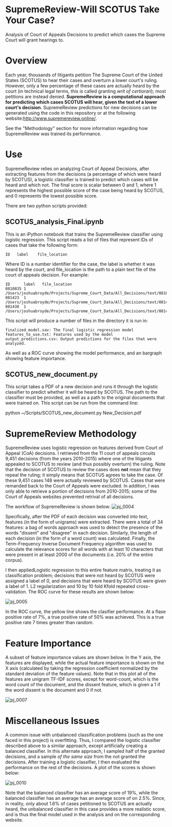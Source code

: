 # SupremeReview-Will SCOTUS Take Your Case?
Analysis of Court of Appeals Decisions to predict which cases the Supreme Court will grant hearings to.

# Overview
Each year, thousands of litigants petition The Supreme Court of the United States (SCOTUS) to hear their cases and overturn a lower court's ruling. However, only a few percentage of these cases are actually heard by the court (in technical legal terms, this is called granting *writ of certiorari*); most petitions are instead denied. **SupremeReview is a computational approach for predicting which cases SCOTUS will hear, given the text of a lower court's decision**. 
SupremeReview predictions for new decisions can be generated using the code in this repository or at the following website:http://www.supremereview.online/.

See the "Methodology" section for more information regarding how SupremeReview was trained its performance.

# Use
SupremeReview relies on analyzing Court of Appeal Decisions, after extracting features from the decisions (a percentage of which were heard by SCOTUS), a logistic classifier is trained to predict which cases will be heard and which not. The final score is scalar between 0 and 1, where 1 represents the highest possible score of the case being heard by SCOTUS, and 0 represents the lowest possible score.

There are two python scripts provided:
## SCOTUS_analysis_Final.ipynb
This is an iPython notebook that trains the SupremeReview classifier using logistic regression. This script reads a list of files that represent IDs of cases that take the following form:

    ID   label    file_location

Where ID is a number identifier for the case, the label is whether it was heard by the court, and  file_location is the path to a plain text file of the court of appeals decision. For example:

    ID      label   file_location
    0810835 1       /Users/joshuabroyde/Projects/Supreme_Court_Data/All_Decisions/text/0810835.txt
    081423  1       /Users/joshuabroyde/Projects/Supreme_Court_Data/All_Decisions/text/081423.txt
    081438  1       /Users/joshuabroyde/Projects/Supreme_Court_Data/All_Decisions/text/081438.txt

This script will produce a number of files in the directory it is run in:
    
    finalized_model.sav: The final logistic regression model
    features_to_use.txt: Features used by the model
    output_predictions.csv: Output predictions for the files that were analyzed.
    
As well as a ROC curve showing the model performance, and an bargraph showing feature importance.

## SCOTUS_new_document.py

This script takes a PDF of a new decision and runs it through the logistic classifier to predict whether it will be heard by SCOTUS. The path to the classifier must be provided, as well as a path to the original documents that were trained on.  This script can be run from the command line:

   python ~/Scripts/SCOTUS_new_document.py New_Decision.pdf
   


# SupremeReview Methodology
SupremeReview uses logistic regression on features derived from Court of Appeal (CoA) decisions. I retrieved from the 11 court of appeals circuits 9,451 decisions (from the years 2010-2015) where one of the litigants appealed to SCOTUS to review (and thus possibly overturn) the ruling. Note that the decision of SCOTUS to review the cases does **not** mean that they repeal the ruling; it simply means that SCOTUS agrees to take the case. Of these 9,451 cases 148 were actually reviewed by SCOTUS. Cases that were remanded back to the Court of Appeals were excluded. In addition, I was only able to retrieve a portion of decisions from 2010-2015; some of the Court of Appeals websites prevented retrival of all decisions.

The workflow of SupremeReview is shown below:
![pj_0004](https://user-images.githubusercontent.com/29230946/31057895-51282d48-a6b8-11e7-9e00-d370d316c58d.jpg)

Specifically, after the PDF of each decision was converted into text, features (in the form of unigrams) were extracted. There were a total of 34 features: a bag of words approach was used to detect the presence of the words "dissent" and "disagree" in each decision. Similarly, the length of each decision (in the form of a word count) was calculated. Finally, the Term-Frequency Inverse Document Frequency algorithm was used to calculate the relevance scores for all words with at least 10 characters that were present in at least 2000 of the documents (i.e. 20% of the entire corpus).

I then appliedLogistic regression  to this entire feature matrix, treating it as classification problem; decisions that were not heard by SCOTUS were assigned a label of 0, and decisions that were heard by SCOTUS were given a label of 1.  L2 regularization and 10 by 10 fold Kfold repeated cross-validation. The ROC curve for these results are shown below:

![pj_0005](https://user-images.githubusercontent.com/29230946/31057943-631a5eb2-a6b9-11e7-806c-7afbaab63c32.jpg)

In the ROC curve, the yellow line shows the clasifier performance. At a flase positive rate of 7%, a true positive rate of 50% was achieved. This is a true positive rate 7 times greater than random.

# Feature Importance

A subset of  feature importance values are shown below. In the Y axis, the features are displayed, while the actual feature importance is shown on the X axis (calculated by taking the regression coefficient normalized by the standard deviation of the feature values). Note that in this plot all of the features are unigram TF-IDF scores, except for word-count, which is the word count of the document, and the dissent feature, which is given a 1 if the word dissent is the document and 0 if not.

![pj_0007](https://user-images.githubusercontent.com/29230946/31057965-c709d56a-a6b9-11e7-87de-ed448b2c931a.jpg)

# Miscellaneous Issues

A common issue with unbalanced classification problems (such as the one faced in this project) is overfitting. Thus, I compared the logistic classifier described above to a similar approach, except artificially creating a balanced classifier. In this alternate approach, I sampled half of the granted decisions, and a sample *of the same size* from the not granted the decisions. After training a logistic classifier, I then evaluated the performance on the rest of the decisions. A plot of the scores is shown below:


![pj_0010](https://user-images.githubusercontent.com/29230946/31058065-64cb6b32-a6bb-11e7-935f-be4d3a15b2ad.jpg)

Note that the balanced classifier has an average score of 19%, while the balanced classifier has an average has an average score of on 2.5%. Since, in reality, only about 1.6% of cases petitioned to SCOTUS are actually heard, the unbalanced classifier in this case provides a more realistic score, and is thus the final model used in the analysis and on the corresponding website.

